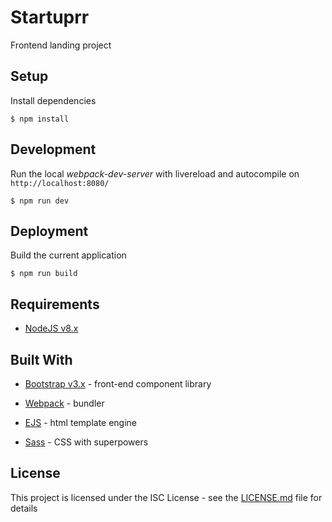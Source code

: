 # Startuprr

Frontend landing project

## Setup

Install dependencies
```npm
$ npm install
```

## Development

Run the local *webpack-dev-server* with livereload and autocompile on `http://localhost:8080/`
```npm
$ npm run dev
```

## Deployment

Build the current application
```npm
$ npm run build
```

## Requirements

* [NodeJS v8.x](https://nodejs.org/en/)

## Built With

* [Bootstrap v3.x](https://getbootstrap.com/) - front-end component library

* [Webpack](https://webpack.js.org/) - bundler

* [EJS](http://ejs.co/) - html template engine

* [Sass](https://sass-lang.com/) - CSS with superpowers

## License

This project is licensed under the ISC License - see the [LICENSE.md](LICENSE.md) file for details
